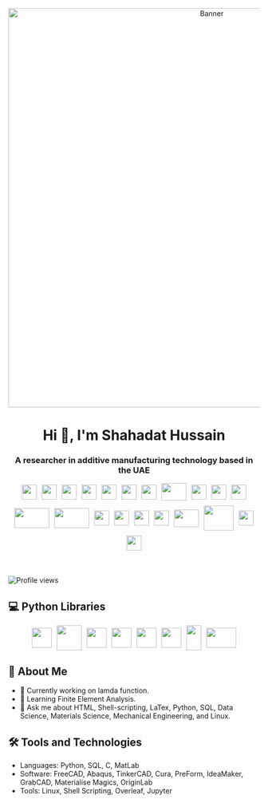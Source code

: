 <!-- Google tag (gtag.js) -->
<script async src="https://www.googletagmanager.com/gtag/js?id=G-4HVDKWS9ZS"></script>
<script>
  window.dataLayer = window.dataLayer || [];
  function gtag(){dataLayer.push(arguments);}
  gtag('js', new Date());

  gtag('config', 'G-4HVDKWS9ZS');
</script>

<div align="center">
  <img src="https://github.com/shahadat-hussain/shahadat-hussain/blob/main/a.gif.webp" alt="Banner" width="800">
</div>


<div align="center">
  <h1>Hi 👋, I'm Shahadat Hussain </h1>
  <h3 style="border-bottom: none;">A researcher in additive manufacturing technology based in the UAE</h3>
</div>



<div style="display: flex; justify-content: center; align-items: center; flex-wrap: wrap; gap: 10px;margin-bottom: 20px;">
  <img src="https://github.com/shahadat-hussain/shahadat-hussain/raw/main/1.png" width="30" height="30">
  <img src="https://github.com/shahadat-hussain/shahadat-hussain/raw/main/c.svg" width="30" height="30">
  <img src="https://github.com/shahadat-hussain/shahadat-hussain/raw/main/3.png" width="30" height="30">
  <img src="https://github.com/shahadat-hussain/shahadat-hussain/raw/main/matlab.png" width="30" height="30">
  <img src="https://github.com/shahadat-hussain/shahadat-hussain/raw/main/r.png" width="30" height="30">
  <img src="https://github.com/shahadat-hussain/shahadat-hussain/raw/main/cpp.png" width="30" height="30">
  <img src="https://github.com/shahadat-hussain/shahadat-hussain/raw/main/overleaf.png" width="30" height="30">
  <img src="https://github.com/shahadat-hussain/shahadat-hussain/raw/main/latex.svg" width="50" height="35">
  <img src="https://github.com/shahadat-hussain/shahadat-hussain/raw/main/4.png" width="30" height="30">
 
  <img src="https://github.com/shahadat-hussain/shahadat-hussain/raw/main/6.png" width="30" height="30">
  <img src="https://github.com/shahadat-hussain/shahadat-hussain/raw/main/zsh.png" width="30" height="30">
 
  <img src="https://github.com/shahadat-hussain/shahadat-hussain/raw/main/10.png" width="70" height="40">
  <img src="https://github.com/shahadat-hussain/shahadat-hussain/raw/main/11.png" width="70" height="40">
  <img src="https://github.com/shahadat-hussain/shahadat-hussain/raw/main/abaqus.png" width="30" height="30">
  <img src="https://github.com/shahadat-hussain/shahadat-hussain/raw/main/12.webp" width="30" height="30">
  <img src="https://github.com/shahadat-hussain/shahadat-hussain/raw/main/13.png" width="30" height="30">
  <img src="https://github.com/shahadat-hussain/shahadat-hussain/raw/main/14.png" width="30" height="30">
  <img src="https://github.com/shahadat-hussain/shahadat-hussain/raw/main/15.webp" width="50" height="35">
  <img src="https://github.com/shahadat-hussain/shahadat-hussain/raw/main/16.png" width="60" height="50">
  <img src="https://github.com/shahadat-hussain/shahadat-hussain/raw/main/jupyter.png" width="30" height="30">
 
  
  
  <img src="https://github.com/shahadat-hussain/shahadat-hussain/raw/main/origin.png" width="30" height="30">
   
</div>

<br>


  ![Profile views](https://komarev.com/ghpvc/?username=shahadat-hussain&color=blue)

<h2>💻 Python Libraries</h2>
<!-- Here is a list of Python libraries I frequently use in my projects: -->

<div style="display: flex; justify-content: center; align-items: center; flex-wrap: wrap; gap: 10px;margin-bottom: 20px;">
  <img src="https://github.com/shahadat-hussain/shahadat-hussain/raw/main/pandas.png" width="40" height="40">
  <img src="https://github.com/shahadat-hussain/shahadat-hussain/raw/main/numpy.webp" width="50" height="50">
  <img src="https://github.com/shahadat-hussain/shahadat-hussain/raw/main/scipy1.png" width="40" height="40">
  <img src="https://github.com/shahadat-hussain/shahadat-hussain/raw/main/matplotlib.png" width="40" height="40">
  <img src="https://github.com/shahadat-hussain/shahadat-hussain/raw/main/seaborn.png" width="40" height="40">
  <img src="https://github.com/shahadat-hussain/shahadat-hussain/raw/main/plotly.png" width="40" height="40">
  <img src="https://github.com/shahadat-hussain/shahadat-hussain/raw/main/folium.png" width="30" height="50">
  <img src="https://github.com/shahadat-hussain/shahadat-hussain/raw/main/scikit.png" width="60" height="40">
 

   
</div>



<h2>🚀 About Me</h2>
<ul>
  <li>🔭 Currently working on lamda function.</li>
  <li>🌱 Learning Finite Element Analysis.</li>
  <li>💬 Ask me about HTML, Shell-scripting, LaTex, Python, SQL, Data Science, Materials Science, Mechanical Engineering, and Linux.</li>
</ul>

<h2>🛠 Tools and Technologies</h2>
<ul>
  <li>Languages: Python, SQL, C, MatLab</li>
  <li>Software: FreeCAD, Abaqus, TinkerCAD, Cura, PreForm, IdeaMaker, GrabCAD, Materialise Magics, OriginLab</li>
  <li>Tools: Linux, Shell Scripting, Overleaf, Jupyter</li>
</ul>


<!--
## 📊 Research Statistics

![Publications](https://img.shields.io/badge/Publications-13-blue?style=for-the-badge)
![Citations](https://img.shields.io/badge/Citations-377-green?style=for-the-badge)
![h-index](https://img.shields.io/badge/h--index-9-orange?style=for-the-badge)
![i10-index](https://img.shields.io/badge/i10--index-9-yellow?style=for-the-badge)

-->


<!--
**shahadat-hussain/shahadat-hussain** is a ✨ _special_ ✨ repository because its `README.md` (this file) appears on your GitHub profile.

Here are some ideas to get you started:

- 🔭 I’m currently working on ...
- 🌱 I’m currently learning ...
- 👯 I’m looking to collaborate on ...
- 🤔 I’m looking for help with ...
- 💬 Ask me about ...
- 📫 How to reach me: ...
- 😄 Pronouns: ...
- ⚡ Fun fact: ...
-->
